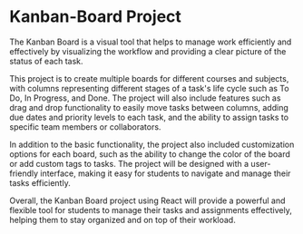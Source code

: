 # Kanban-Board Project
The Kanban Board is a visual tool that helps to manage work efficiently and effectively by visualizing the workflow and providing a clear picture of the status of each task.

This project is to create multiple boards for different courses and subjects, with columns representing different stages of a task's life cycle such as To Do, In Progress, and Done. The project will also include features such as drag and drop functionality to easily move tasks between columns, adding due dates and priority levels to each task, and the ability to assign tasks to specific team members or collaborators.

In addition to the basic functionality, the project also included customization options for each board, such as the ability to change the color of the board or add custom tags to tasks. The project will be designed with a user-friendly interface, making it easy for students to navigate and manage their tasks efficiently.

Overall, the Kanban Board project using React will provide a powerful and flexible tool for students to manage their tasks and assignments effectively, helping them to stay organized and on top of their workload.
